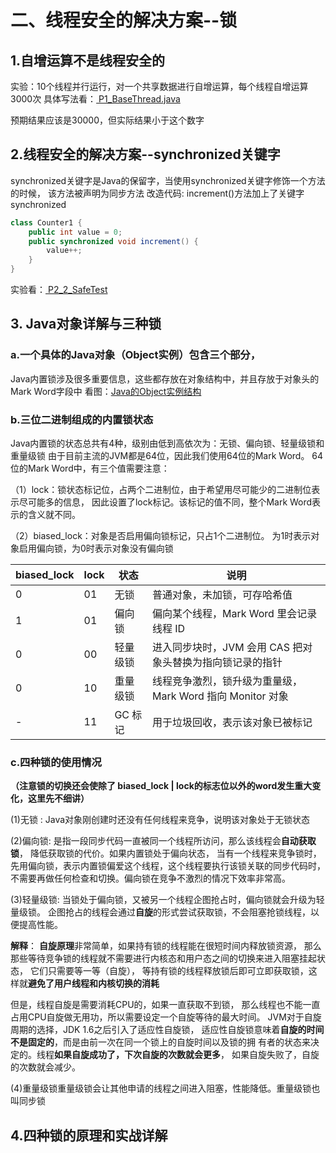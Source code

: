 # 二、线程安全的解决方案--锁

## 1.自增运算不是线程安全的
实验：10个线程并行运行，对一个共享数据进行自增运算，每个线程自增运算3000次
具体写法看：[ P1_BaseThread.java](src/main/java/P2/P2_1_UnsafeTest.java)

预期结果应该是30000，但实际结果小于这个数字

## 2.线程安全的解决方案--synchronized关键字
synchronized关键字是Java的保留字，当使用synchronized关键字修饰一个方法的时候，
该方法被声明为同步方法
改造代码: increment()方法加上了关键字synchronized
```java
class Counter1 {
    public int value = 0;
    public synchronized void increment() {
        value++;
    }
}
```
实验看：[ P2_2_SafeTest](src/main/java/P2/P2_2_SafeTest.java)


## 3. Java对象详解与三种锁
### a.一个具体的Java对象（Object实例）包含三个部分，
Java内置锁涉及很多重要信息，这些都存放在对象结构中，并且存放于对象头的Mark Word字段中
看图：[Java的Object实例结构](/materials/P2/StructureofObject.png)


### b.三位二进制组成的内置锁状态
Java内置锁的状态总共有4种，级别由低到高依次为：无锁、偏向锁、轻量级锁和重量级锁
由于目前主流的JVM都是64位，因此我们使用64位的Mark Word。
64位的Mark Word中，有三个值需要注意：

（1）lock：锁状态标记位，占两个二进制位，由于希望用尽可能少的二进制位表示尽可能多的信息，
因此设置了lock标记。该标记的值不同，整个Mark Word表示的含义就不同。

（2）biased_lock：对象是否启用偏向锁标记，只占1个二进制位。
为1时表示对象启用偏向锁，为0时表示对象没有偏向锁

| biased_lock | lock            | 状态    | 说明                                     |
| ----------- | --------------- | ----- | -------------------------------------- |
| 0           | 01              | 无锁    | 普通对象，未加锁，可存哈希值                         |
| 1           | 01              | 偏向锁   | 偏向某个线程，Mark Word 里会记录线程 ID             |
| 0           | 00              | 轻量级锁  | 进入同步块时，JVM 会用 CAS 把对象头替换为指向锁记录的指针      |
| 0           | 10              | 重量级锁  | 线程竞争激烈，锁升级为重量级，Mark Word 指向 Monitor 对象 |
| -           | 11              | GC 标记 | 用于垃圾回收，表示该对象已被标记                       |

### c.四种锁的使用情况

**（注意锁的切换还会使除了 biased_lock | lock的标志位以外的word发生重大变化，这里先不细讲）**

(1)无锁 : Java对象刚创建时还没有任何线程来竞争，说明该对象处于无锁状态

(2)偏向锁: 是指一段同步代码一直被同一个线程所访问，那么该线程会**自动获取锁**，
降低获取锁的代价。如果内置锁处于偏向状态，
当有一个线程来竞争锁时，先用偏向锁，表示内置锁偏爱这个线程，这个线程要执行该锁关联的同步代码时，
不需要再做任何检查和切换。偏向锁在竞争不激烈的情况下效率非常高。

(3)轻量级锁: 当锁处于偏向锁，又被另一个线程企图抢占时，偏向锁就会升级为轻量级锁。
企图抢占的线程会通过**自旋**的形式尝试获取锁，不会阻塞抢锁线程，以便提高性能。

**解释**：
**自旋原理**非常简单，如果持有锁的线程能在很短时间内释放锁资源，
那么那些等待竞争锁的线程就不需要进行内核态和用户态之间的切换来进入阻塞挂起状态，
它们只需要等一等（自旋），
等持有锁的线程释放锁后即可立即获取锁，这样就**避免了用户线程和内核切换的消耗**

但是，线程自旋是需要消耗CPU的，如果一直获取不到锁，
那么线程也不能一直占用CPU自旋做无用功，所以需要设定一个自旋等待的最大时间。
JVM对于自旋周期的选择，JDK 1.6之后引入了适应性自旋锁，
适应性自旋锁意味着**自旋的时间不是固定的**，而是由前一次在同一个锁上的自旋时间以及锁的拥
有者的状态来决定的。线程**如果自旋成功了，下次自旋的次数就会更多**，
如果自旋失败了，自旋的次数就会减少。

(4)重量级锁重量级锁会让其他申请的线程之间进入阻塞，性能降低。重量级锁也叫同步锁


## 4.四种锁的原理和实战详解